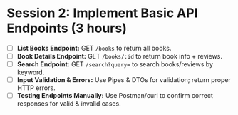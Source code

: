 # Session 2: Implement Basic API Endpoints (3 hours)

- [ ] **List Books Endpoint:** GET `/books` to return all books.
- [ ] **Book Details Endpoint:** GET `/books/:id` to return book info + reviews.
- [ ] **Search Endpoint:** GET `/search?query=` to search books/reviews by keyword.
- [ ] **Input Validation & Errors:** Use Pipes & DTOs for validation; return proper HTTP errors.
- [ ] **Testing Endpoints Manually:** Use Postman/curl to confirm correct responses for valid & invalid cases.
